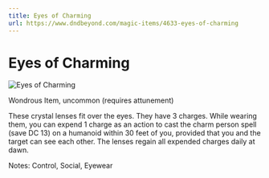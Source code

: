 ```yaml
---
title: Eyes of Charming
url: https://www.dndbeyond.com/magic-items/4633-eyes-of-charming
---
```


# Eyes of Charming

![Eyes of Charming](eyes-of-charming.png)

Wondrous Item, uncommon (requires attunement)

These crystal lenses fit over the eyes. They have 3 charges. While wearing them, you can expend 1 charge as an action to cast the charm person spell (save DC 13) on a humanoid within 30 feet of you, provided that you and the target can see each other. The lenses regain all expended charges daily at dawn.

Notes: Control, Social, Eyewear
